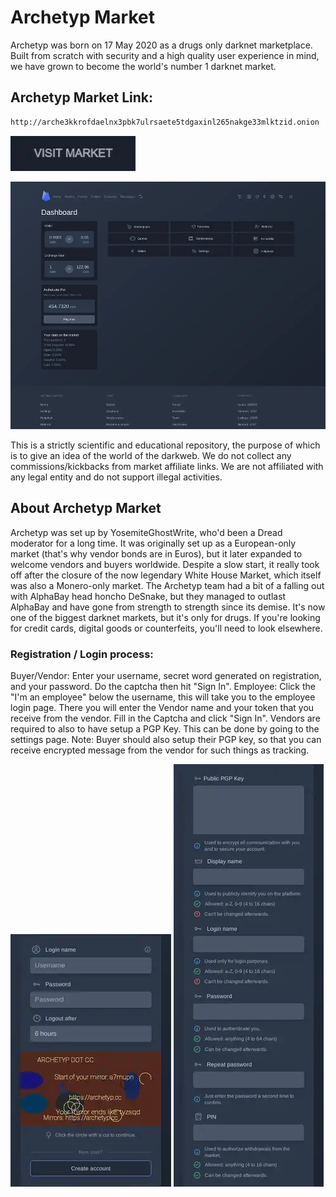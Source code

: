 # Archetyp Market
Archetyp was born on 17 May 2020 as a drugs only darknet marketplace. Built from scratch with security and a high quality user experience in mind, we have grown to become the world's number 1 darknet market.

## Archetyp Market Link:

```sh
http://arche3kkrofdaelnx3pbk7ulrsaete5tdgaxinl265nakge33mlktzid.onion
```
[<img src="/assets/visit-market.webp" width="200">](http://arche3kkrofdaelnx3pbk7ulrsaete5tdgaxinl265nakge33mlktzid.onion)

<a href="http://arche3kkrofdaelnx3pbk7ulrsaete5tdgaxinl265nakge33mlktzid.onion"><img src="/assets/archetyp-preview.webp" alt="image" style="max-width: 100%;"><a>

This is a strictly scientific and educational repository, the purpose of which is to give an idea of the world of the darkweb. We do not collect any commissions/kickbacks from market affiliate links. We are not affiliated with any legal entity and do not support illegal activities.

## About Archetyp Market
Archetyp was set up by YosemiteGhostWrite, who'd been a Dread moderator for a long time. It was originally set up as a European-only market (that's why vendor bonds are in Euros), but it later expanded to welcome vendors and buyers worldwide. Despite a slow start, it really took off after the closure of the now legendary White House Market, which itself was also a Monero-only market. The Archetyp team had a bit of a falling out with AlphaBay head honcho DeSnake, but they managed to outlast AlphaBay and have gone from strength to strength since its demise. It's now one of the biggest darknet markets, but it's only for drugs. If you're looking for credit cards, digital goods or counterfeits, you'll need to look elsewhere.

### Registration / Login process:

Buyer/Vendor: Enter your username, secret word generated on registration, and your password. Do the captcha then hit "Sign In".
Employee: Click the "I'm an employee" below the username, this will take you to the employee login page. There you will enter the Vendor name and your token that you receive from the vendor. Fill in the Captcha and click "Sign In".
Vendors are required to also to have setup a PGP Key. This can be done by going to the settings page.
Note: Buyer should also setup their PGP key, so that you can receive encrypted message from the vendor for such things as tracking.

<a href="http://arche3kkrofdaelnx3pbk7ulrsaete5tdgaxinl265nakge33mlktzid.onion"><img src="/assets/archetyp-login.webp" alt="image" style="max-width: 100%;"><a>  <a href="http://arche3kkrofdaelnx3pbk7ulrsaete5tdgaxinl265nakge33mlktzid.onion"><img src="/assets/archetyp-register.webp" alt="image" style="max-width: 100%;"><a>